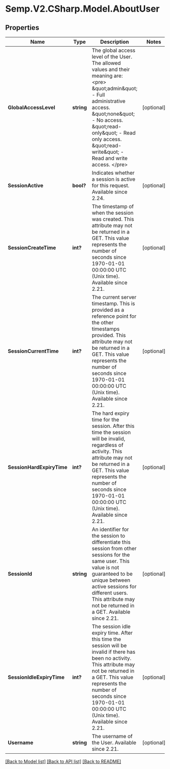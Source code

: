 # Semp.V2.CSharp.Model.AboutUser
## Properties

Name | Type | Description | Notes
------------ | ------------- | ------------- | -------------
**GlobalAccessLevel** | **string** | The global access level of the User. The allowed values and their meaning are:  &lt;pre&gt; \&quot;admin\&quot; - Full administrative access. \&quot;none\&quot; - No access. \&quot;read-only\&quot; - Read only access. \&quot;read-write\&quot; - Read and write access. &lt;/pre&gt;  | [optional] 
**SessionActive** | **bool?** | Indicates whether a session is active for this request. Available since 2.24. | [optional] 
**SessionCreateTime** | **int?** | The timestamp of when the session was created. This attribute may not be returned in a GET. This value represents the number of seconds since 1970-01-01 00:00:00 UTC (Unix time). Available since 2.21. | [optional] 
**SessionCurrentTime** | **int?** | The current server timestamp. This is provided as a reference point for the other timestamps provided. This attribute may not be returned in a GET. This value represents the number of seconds since 1970-01-01 00:00:00 UTC (Unix time). Available since 2.21. | [optional] 
**SessionHardExpiryTime** | **int?** | The hard expiry time for the session. After this time the session will be invalid, regardless of activity. This attribute may not be returned in a GET. This value represents the number of seconds since 1970-01-01 00:00:00 UTC (Unix time). Available since 2.21. | [optional] 
**SessionId** | **string** | An identifier for the session to differentiate this session from other sessions for the same user. This value is not guaranteed to be unique between active sessions for different users. This attribute may not be returned in a GET. Available since 2.21. | [optional] 
**SessionIdleExpiryTime** | **int?** | The session idle expiry time. After this time the session will be invalid if there has been no activity. This attribute may not be returned in a GET. This value represents the number of seconds since 1970-01-01 00:00:00 UTC (Unix time). Available since 2.21. | [optional] 
**Username** | **string** | The username of the User. Available since 2.21. | [optional] 

[[Back to Model list]](../README.md#documentation-for-models) [[Back to API list]](../README.md#documentation-for-api-endpoints) [[Back to README]](../README.md)

